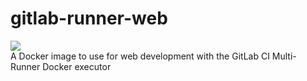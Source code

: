 # gitlab-runner-web
[![](https://images.microbadger.com/badges/image/asrnederland/gitlab-runner-web.svg)](https://microbadger.com/images/asrnederland/gitlab-runner-web "Get your own image badge on microbadger.com")  
A Docker image to use for web development with the GitLab CI Multi-Runner Docker executor
